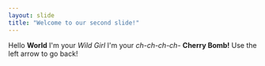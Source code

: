 ```yaml
---
layout: slide
title: "Welcome to our second slide!"
---
```

Hello **World** I'm your *Wild Girl* I'm your *ch-ch-ch-ch-* **Cherry Bomb!** 
Use the left arrow to go back!
